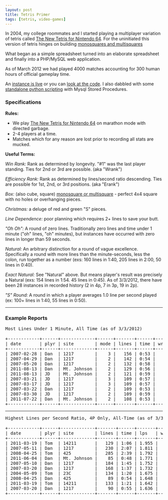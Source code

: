 ```yaml
---
layout: post
title: Tetris Primer
tags: [tetris, video-games]
---
```


In 2004, my college roommates and I started playing a multiplayer variation of tetris called [The New Tetris for Nintendo 64][0]. For the uninitiated this version of tetris hinges on building [monosquares and multisquares][4]

What began as a simple spreadsheet turned into an elaborate spreadsheet and finally into a PHP/MySQL web application.

As of March 2012 we had played 4000 matches accounting for 300 human hours of official gameplay time.

An [instance is live][1] or you can [look at the code][2]. I also dabbled with some [standalone python scripting][3] with Mysql Stored Procedures.

### Specifications

**Rules:** 

+ We play [The New Tetris for Nintendo 64][0] on marathon mode with directed garbage.
+ 2-4 players at a time.
+ Matches which for any reason are lost prior to recording all stats are mucked.

**Useful Terms:**

*Win Rank:* Rank as determined by longevity. "#1" was the last player standing. Ties for 2nd or 3rd are possible. (aka "Wrank")

*Efficiency Rank:* Rank as determined by lines/second ratio descending. Ties are possible for 1st, 2nd, or 3rd positions. (aka "Erank")

*Box:* (also cube, square) [monosquare or multisquare][4] - perfect 4x4 square with no holes or overhanging pieces.

*Christmas:* a deluge of red and green "S" pieces.

*Line Dependence:* poor planning which requires 2+ lines to save your butt.

*"Oh Oh":* A round of zero lines. Traditionally zero lines and time under 1 minute ("oh" lines, "oh" minutes), but instances have occurred with zero lines in longer than 59 seconds.

*Natural:* An arbitrary distinction for a round of vague excellence. Specifically a round with more lines than the minute-seconds, less the colon, run together as a number (exs: 160 lines in 1:40, 205 lines in 2:00, 50 lines in 0:40).

*Exact Natural:* See "Natural" above. But means player's result was precisely a Natural (exs: 154 lines in 1:54. 45 lines in 0:45). As of 3/3/2012, there have been 28 instances in recorded history (2 in 4p, 7 in 3p, 19 in 2p).

*"S" Round:* A round in which a player averages 1.0 line per second played (ex: 100+ lines in 1:40, 55 lines in 0:50).

----

### Example Reports

<!-- SELECT m.matchdate as date, p.username as plyr, l.locationname as site, (select count(playerid) from playermatch where matchid = pm.matchid) as mode, pm.lines, concat("0:",pm.time) as time, pm.wrank as wrk, pm.erank as erk FROM playermatch pm, player p, tntmatch m, location l WHERE pm.matchid = m.matchid AND p.playerid = pm.playerid AND m.location = l.locationid AND pm.time < 60 AND (select count(playerid) from playermatch where matchid = pm.matchid) IN (4,3,2) ORDER BY pm.lines DESC LIMIT 10; -->

<pre>
Most Lines Under 1 Minute, All Time (as of 3/3/2012)

+------------+------+-------------+------+-------+------+-----+-----+
| date       | plyr | site        | mode | lines | time | wrk | erk |
+------------+------+-------------+------+-------+------+-----+-----+
| 2007-02-28 | Dan  | 1217        |    3 |   156 | 0:53 |   3 |   1 |
| 2007-04-29 | Dan  | 1217        |    2 |   142 | 0:54 |   1 |   1 |
| 2007-05-20 | Dan  | 1217        |    2 |   132 | 0:58 |   1 |   1 |
| 2011-08-13 | Dan  | Mt. Johnson |    2 |   129 | 0:56 |   1 |   1 |
| 2011-08-13 | JD   | Mt. Johnson |    2 |   121 | 0:59 |   1 |   1 |
| 2007-03-21 | JD   | 1217        |    3 |   109 | 0:57 |   1 |   1 |
| 2007-03-17 | JD   | 1217        |    3 |   109 | 0:57 |   1 |   1 |
| 2007-03-22 | Dan  | 1217        |    2 |   109 | 0:53 |   1 |   1 |
| 2007-03-30 | JD   | 1217        |    2 |   109 | 0:59 |   1 |   1 |
| 2011-07-22 | Dan  | Mt. Johnson |    2 |   108 | 0:53 |   1 |   1 |
+------------+------+-------------+------+-------+------+-----+-----+
</pre>
    
---

<!-- SELECT m.matchdate as date, p.username as plyr, l.locationname as site, pm.lines, concat(floor(pm.time/60),":",lpad(mod(pm.time,60),2,"0")) as time, round(pm.lines/pm.time,3) as lps, pm.wrank as wrk, pm.erank as erk FROM playermatch pm, player p, tntmatch m, location l WHERE pm.matchid = m.matchid AND p.playerid = pm.playerid AND m.location = l.locationid AND pm.lines > 0 AND (select count(playerid) from playermatch where matchid = pm.matchid) IN (4) ORDER BY pm.lines/pm.time DESC LIMIT 10; -->

<pre>
Highest Lines per Second Ratio, 4P Only, All-Time (as of 3/3/2012)

+------------+------+-------------+-------+------+-------+-----+-----+
| date       | plyr | site        | lines | time | lps   | wrk | erk |
+------------+------+-------------+-------+------+-------+-----+-----+
| 2011-03-19 | Tom  | 14211       |   129 | 1:06 | 1.955 |   4 |   1 |
| 2007-05-11 | Dan  | 1217        |   230 | 2:07 | 1.811 |   1 |   1 |
| 2008-04-25 | Tom  | 425         |   285 | 2:39 | 1.792 |   1 |   1 |
| 2011-06-04 | Dan  | Mt. Johnson |    85 | 0:48 | 1.771 |   4 |   1 |
| 2007-05-10 | Dan  | 1217        |   184 | 1:45 | 1.752 |   1 |   1 |
| 2007-03-20 | Dan  | 1217        |   168 | 1:37 | 1.732 |   3 |   1 |
| 2004-05-09 | Tom  | 23C         |   134 | 1:20 | 1.675 |   2 |   1 |
| 2008-04-25 | Dan  | 425         |    89 | 0:54 | 1.648 |   4 |   2 |
| 2011-03-19 | Tom  | 14211       |   133 | 1:21 | 1.642 |   4 |   1 |
| 2007-03-20 | Dan  | 1217        |    90 | 0:55 | 1.636 |   4 |   1 |
+------------+------+-------------+-------+------+-------+-----+-----+
</pre>

  [0]: http://en.wikipedia.org/wiki/The_New_Tetris
  [1]: http://tphummel.byethost6.com/tnt/
  [2]: https://github.com/tphummel/tetris-db
  [3]: https://github.com/tphummel/tetris-report
  [4]: http://tetris.wikia.com/wiki/Square_Platforming